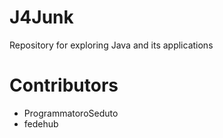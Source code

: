 # J4Junk
Repository for exploring Java and its applications

# Contributors
- ProgrammatoroSeduto
- fedehub
